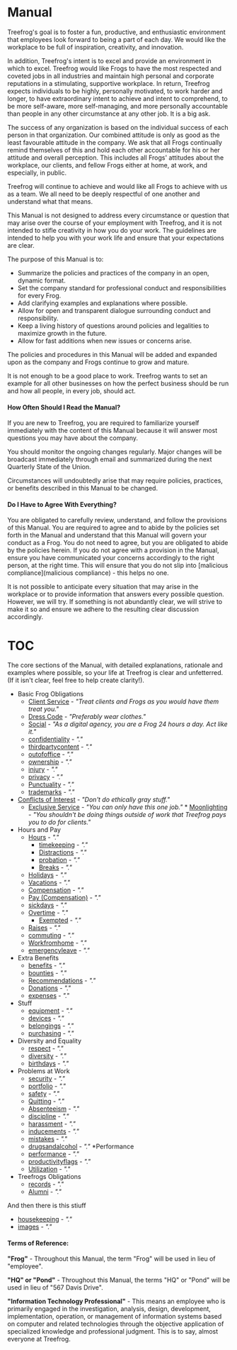 # Manual

Treefrog's goal is to foster a fun, productive, and enthusiastic environment that employees look forward to being a part of each day. We would like the workplace to be full of inspiration, creativity, and innovation.

In addition, Treefrog's intent is to excel and provide an environment in which to excel. Treefrog would like Frogs to have the most respected and coveted jobs in all industries and maintain high personal and corporate reputations in a stimulating, supportive workplace. In return, Treefrog expects individuals to be highly, personally motivated, to work harder and longer, to have extraordinary intent to achieve and intent to comprehend, to be more self-aware, more self-managing, and more personally accountable than people in any other circumstance at any other job. It is a big ask.

The success of any organization is based on the individual success of each person in that organization. Our combined attitude is only as good as the least favourable attitude in the company. We ask that all Frogs continually remind themselves of this and hold each other accountable for his or her attitude and overall perception. This includes all Frogs' attitudes about the workplace, our clients, and fellow Frogs either at home, at work, and especially, in public.

Treefrog will continue to achieve and would like all Frogs to achieve with us as a team. We all need to be deeply respectful of one another and understand what that means.

This Manual is not designed to address every circumstance or question that may arise over the course of your employment with Treefrog, and it is not intended to stifle creativity in how you do your work. The guidelines are intended to help you with your work life and ensure that your expectations are clear.

The purpose of this Manual is to:

- Summarize the policies and practices of the company in an open, dynamic format.
- Set the company standard for professional conduct and responsibilities for every Frog.
- Add clarifying examples and explanations where possible.
- Allow for open and transparent dialogue surrounding conduct and responsibility.
- Keep a living history of questions around policies and legalities to maximize growth in the future.
- Allow for fast additions when new issues or concerns arise.

The policies and procedures in this Manual will be added and expanded upon as the company and Frogs continue to grow and mature.

It is not enough to be a good place to work. Treefrog wants to set an example for all other businesses on how the perfect business should be run and how all people, in every job, should act.

#### How Often Should I Read the Manual?

If you are new to Treefrog, you are required to familiarize yourself immediately with the content of this Manual because it will answer most questions you may have about the company.

You should monitor the ongoing changes regularly. Major changes will be broadcast immediately through email and summarized during the next Quarterly State of the Union.

Circumstances will undoubtedly arise that may require policies, practices, or benefits described in this Manual to be changed.

#### Do I Have to Agree With Everything?

You are obligated to carefully review, understand, and follow the provisions of this Manual. You are required to agree and to abide by the policies set forth in the Manual and understand that this Manual will govern your conduct as a Frog. You do not need to agree, but you are obligated to abide by the policies herein. If you do not agree with a provision in the Manual, ensure you have communicated your concerns accordingly to the right person, at the right time. This will ensure that you do not slip into [malicious compliance](malicious compliance) - this helps no one.

It is not possible to anticipate every situation that may arise in the workplace or to provide information that answers every possible question. However, we will try. If something is not abundantly clear, we will strive to make it so and ensure we adhere to the resulting clear discussion accordingly.

# TOC

The core sections of the Manual, with detailed explanations, rationale and examples where possible, so your life at Treefrog is clear and unfetterred. (If it isn't clear, feel free to help create clarity!).

* Basic Frog Obligations
	* [Client Service](clientservice.md) - *"Treat clients and Frogs as you would have them treat you."*
	* [Dress Code](dress.md) - *"Preferably wear clothes."*
	* [Social](social.md) - *"As a digital agency, you are a Frog 24 hours a day. Act like it."*
	* [confidentiality](confidentiality.md) - *"."*
	* [thirdpartycontent](thirdpartycontent.md) - *"."*
	* [outofoffice](outofoffice.md) - *"."*
	* [ownership](ownership.md) - *"."*
	* [injury](injury.md) - *"."*
	* [privacy](privacy.md) - *"."*
	* [Punctuality](Punctuality.md) - *"."*
	* [trademarks](trademarks.md) - *"."*
* [Conflicts of Interest](conflictofinterest.md) - *"Don't do ethically gray stuff."*
	* [Exclusive Service](exclusiveservice.md) - *"You can only have this one job."*		* [Moonlighting](Moonlighting.md) - *"You shouldn't be doing things outside of work that Treefrog pays you to do for clients."*
* Hours and Pay
	* [Hours](hours.md) - *"."*
		* [timekeeping](timekeeping.md) - *"."*
		* [Distractions](distractions.md) - *"."*
		* [probation](probation.md) - *"."*
		* [Breaks](breaks.md) - *"."*
	* [Holidays](holidays.md) - *"."*
	* [Vacations](vacations.md) - *"."*
	* [Compensation](Compensation.md) - *"."*
	* [Pay (Compensation)](pay.md) - *"."*
	* [sickdays](sickdays.md) - *"."*
	* [Overtime](overtime.md) - *"."*
		* [Exempted](Exempted.md) - *"."*
	* [Raises](raises.md) - *"."*
	* [commuting](commuting.md) - *"."*
	* [Workfromhome](workfromhome.md) - *"."*
	* [emergencyleave](emergencyleave.md) - *"."*
* Extra Benefits
	* [benefits](benefits.md) - *"."*
	* [bounties](bounties.md) - *"."*
	* [Recommendations](Recommendations.md) - *"."*
	* [Donations](Donations.md) - *"."*
	* [expenses](expenses.md) - *"."*
* Stuff
	* [equipment](equipment.md) - *"."*
	* [devices](devices.md) - *"."*
	* [belongings](belongings.md) - *"."*
	* [purchasing](purchasing.md) - *"."*
* Diversity and Equality
	* [respect](respect.md) - *"."*
	* [diversity](diversity.md) - *"."*
	* [birthdays](birthdays.md) - *"."*
* Problems at Work
	* [security](security.md) - *"."*
	* [portfolio](portfolio.md) - *"."*
	* [safety](safety.md) - *"."*
	* [Quitting](Quitting.md) - *"."*
	* [Absenteeism](absenteeism.md) - *"."*
	* [discipline](discipline.md) - *"."*
	* [harassment](harassment.md) - *"."*
	* [inducements](inducements.md) - *"."*
	* [mistakes](mistakes.md) - *"."*
	* [drugsandalcohol](drugsandalcohol.md) - *"."*
*Performance
	* [performance](performance.md) - *"."*
	* [productivityflags](productivityflags.md) - *"."*
	* [Utilization](Utilization.md) - *"."*
* Treefrogs Obligations
	* [records](records.md) - *"."*
	* [Alumni](Alumni.md) - *"."*

And then there is this stiuff
	
* [housekeeping](housekeeping.md) - *"."*
* [images](images.md) - *"."*


#### Terms of Reference:

**"Frog"** - Throughout this Manual, the term "Frog" will be used in lieu of "employee".

**"HQ" or "Pond"** - Throughout this Manual, the terms "HQ" or "Pond" will be used in lieu of "567 Davis Drive".

**"Information Technology Professional"** - This means an employee who is primarily engaged in the investigation, analysis, design, development, implementation, operation, or management of information systems based on computer and related technologies through the objective application of specialized knowledge and professional judgment. This is to say, almost everyone at Treefrog.



